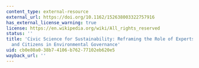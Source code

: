 ```yaml
---
content_type: external-resource
external_url: https://doi.org/10.1162/152638003322757916
has_external_license_warning: true
license: https://en.wikipedia.org/wiki/All_rights_reserved
status: ''
title: 'Civic Science for Sustainability: Reframing the Role of Experts, Policy-Makers
  and Citizens in Environmental Governance'
uid: cb0e80a0-38b7-4106-b762-77102eb620e5
wayback_url: ''
---
```

